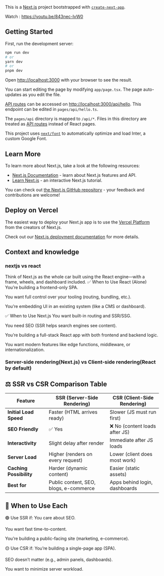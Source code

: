 This is a [Next.js](https://nextjs.org/) project bootstrapped with [`create-next-app`](https://github.com/vercel/next.js/tree/canary/packages/create-next-app).

Watch : https://youtu.be/843nec-IvW0

## Getting Started

First, run the development server:

```bash
npm run dev
# or
yarn dev
# or
pnpm dev
```

Open [http://localhost:3000](http://localhost:3000) with your browser to see the result.

You can start editing the page by modifying `app/page.tsx`. The page auto-updates as you edit the file.

[API routes](https://nextjs.org/docs/api-routes/introduction) can be accessed on [http://localhost:3000/api/hello](http://localhost:3000/api/hello). This endpoint can be edited in `pages/api/hello.ts`.

The `pages/api` directory is mapped to `/api/*`. Files in this directory are treated as [API routes](https://nextjs.org/docs/api-routes/introduction) instead of React pages.

This project uses [`next/font`](https://nextjs.org/docs/basic-features/font-optimization) to automatically optimize and load Inter, a custom Google Font.

## Learn More

To learn more about Next.js, take a look at the following resources:

- [Next.js Documentation](https://nextjs.org/docs) - learn about Next.js features and API.
- [Learn Next.js](https://nextjs.org/learn) - an interactive Next.js tutorial.

You can check out [the Next.js GitHub repository](https://github.com/vercel/next.js/) - your feedback and contributions are welcome!

## Deploy on Vercel

The easiest way to deploy your Next.js app is to use the [Vercel Platform](https://vercel.com/new?utm_medium=default-template&filter=next.js&utm_source=create-next-app&utm_campaign=create-next-app-readme) from the creators of Next.js.

Check out our [Next.js deployment documentation](https://nextjs.org/docs/deployment) for more details.

## Context and knowledge

### nextjs vs react
Think of Next.js as the whole car built using the React engine—with a frame, wheels, and dashboard included.
✅ When to Use React (Alone)
You’re building a frontend-only SPA.

You want full control over your tooling (routing, bundling, etc.).

You’re embedding UI in an existing system (like a CMS or dashboard).

✅ When to Use Next.js
You want built-in routing and SSR/SSG.

You need SEO (SSR helps search engines see content).

You’re building a full-stack React app with both frontend and backend logic.

You want modern features like edge functions, middleware, or internationalization.

### Server-side rendering(Next.js) vs Client-side rendering(React by default)
## ⚖️ SSR vs CSR Comparison Table

| **Feature**              | **SSR (Server-Side Rendering)**                         | **CSR (Client-Side Rendering)**                          |
|--------------------------|----------------------------------------------------------|----------------------------------------------------------|
| **Initial Load Speed**   | Faster (HTML arrives ready)                             | Slower (JS must run first)                              |
| **SEO Friendly**         | ✅ Yes                                                   | ❌ No (content loads after JS)                          |
| **Interactivity**        | Slight delay after render                                | Immediate after JS loads                                |
| **Server Load**          | Higher (renders on every request)                        | Lower (client does most work)                           |
| **Caching Possibility**  | Harder (dynamic content)                                 | Easier (static assets)                                  |
| **Best for**             | Public content, SEO, blogs, e-commerce                   | Apps behind login, dashboards                           |

## 🧠 When to Use Each
🟢 Use SSR if:
You care about SEO.

You want fast time-to-content.

You’re building a public-facing site (marketing, e-commerce).

🟡 Use CSR if:
You’re building a single-page app (SPA).

SEO doesn’t matter (e.g., admin panels, dashboards).

You want to minimize server workload.
